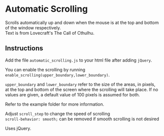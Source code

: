 # Automatic Scrolling
Scrolls automatically up and down when the mouse is at the top and bottom of the window respectively.  
Text is from Lovecraft's The Call of Cthulhu.  
  
## Instructions
Add the file `automatic_scrolling.js` to your html file after adding `jQuery`.

You can enable the scrolling by running `enable_scrolling(upper_boundary,lower_boundary)`.


`upper_boundary` and `lower_boundary` refer to the size of the areas, in pixels, at the top and bottom of the screen where the scrolling will take place. If no values are given, a default value of 100 pixels is assumed for both.

Refer to the example folder for more information.

Adjust `scroll_step` to change the speed of scrolling  
`scroll-behavior: smooth;` can be removed if smooth scrolling is not desired  
  
Uses jQuery.
